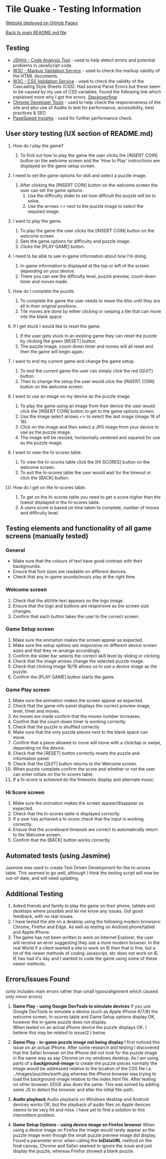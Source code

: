 # Tile Quake - Testing Information

[Website deployed on GitHub Pages](https://devtoguk.github.io/milestone-2-TILE-QUAKE/)

[Back to main README.md file](/README.md)

## Testing
- [JSHint - Code Analysis Tool](https://jshint.com/) - used to help detect errors and potential problems in JavaScript code.
- [W3C - Markup Validation Service](https://validator.w3.org/) - used to check the markup validity of the HTML documents.
- [W3C - CSS Validation Service](https://jigsaw.w3.org/css-validator/) - used to check the validity of the Cascading Style Sheets (CSS). 
  Had several Parse Errors but these seem to be caused by my use of CSS variables. Found the following link which explained more why I
  got the errors. [Stackoverflow](https://stackoverflow.com/questions/57661659/w3c-css-validation-parse-error-on-variables)
- [Chrome Developer Tools](https://developers.google.com/web/tools/chrome-devtools) - used to help check the responsiveness of the site and also use of Audits to test for performance, accessibility, best practices & SEO
- [PageSpeed Insights](https://developers.google.com/speed/pagespeed/insights/) - used for further performance check.


## User story testing (UX section of README.md)
1. How do I play the game?

    1. To find out how to play the game the user clicks the [INSERT COIN] button on the welcome screen and the
    'How to Play' instructions are displayed on the game setup screen.

2. I need to set the game options for skill and select a puzzle image.

    1. After clicking the [INSERT COIN] button on the welcome screen the user can set the game options.
        1. Use the difficulty slider to set how difficult the puzzle will be to solve.
        2. Use the arrows <> next to the puzzle image to select the required image.

3. I want to play the game.

    1. To play the game the user clicks the [INSERT COIN] button on the welcome screen
    2. Sets the game options for difficulty and puzzle image.
    3. Clicks the [PLAY GAME] button.

4. I need to be able to see in-game information about how I’m doing.

    1. In-game information is displayed at the top or left of the screen depending on your device.
    2. There you can see the difficulty level, puzzle preview, count-down timer and moves made.

5. How do I complete the puzzle.

    1. To complete the game the user needs to move the tiles until they are all in their original positions.
    2. Tile moves are done by either clicking or swiping a tile that can move into the blank space. 

6. If I get stuck I would like to reset the game.

    1. If the user gets stuck in an existing game they can reset the puzzle by clicking the green [RESET] button.
    2. The puzzle image, count-down timer and moves will all reset and then the game will begin again.

7. I want to end my current game and change the game setup.

    1. To end the current game the user can simply click the red [QUIT] button.
    2. Then to change the setup the user would click the [INSERT COIN] button on the welcome screen.

8. I want to use an image on my device as the puzzle image.

    1. To play the game using an image from their device the user would click the [INSERT COIN] button to get to the
    game options screen.
    2. Use the image select arrows <> to select the last image (image 16 of 16).
    3. Click on the image and then select a JPG image from your device to use as the puzzle image.
    4. The image will be resized, horizontally centered and squared for use as the puzzle image.

9. I want to view the hi-scores table.

    1. To view the hi-scores table click the [HI SCORES] button on the welcome screen.
    2. To exit the hi-scores table the user would wait for the timeout or click the [BACK] button.

10. How do I get on the hi-scores table.

    1. To get on the hi-scores table you need to get a score higher than the lowest displayed in the hi-scores table.
    2. A users score is based on time taken to complete, number of moves and difficulty level.

## Testing elements and functionality of all game screens (manually tested)

### General
- Make sure that the colours of text have good contrast with their backgrounds.
- Ensure that font sizes are readable on different devices.
- Check that any in-game sounds/music play at the right time.

### Welcome screen
1. Check that the alt/title text appears on the logo image.
2. Ensure that the logo and buttons are responsive as the screen size changes.
3. Confirm that each button takes the user to the correct screen.

### Game Setup screen
1. Make sure the animation makes the screen appear as expected.
2. Make sure the setup options are responsive on different device screen sizes and that they re-arrange accordingly.
3. Confirm the slider bar selects the correct skill level by sliding or clicking.
4. Check that the image arrows change the selected puzzle image.
5. Check that clicking image 16/16 allows us to use a device image as the puzzle.
6. Confirm the [PLAY GAME] button starts the game.

### Game Play screen
1. Make sure the animation makes the screen appear as expected.
2. Check that the game info panel displays the correct preview image, level, timer and moves.
3. As moves are made confirm that the moves number increases.
4. Confirm that the count-down timer is working correctly.
5. Check that the puzzle is shuffled correctly
6. Make sure that the only puzzle pieces next to the blank space can move.
7. Confirm that a piece allowed to move will move with a click/tap or swipe, depending on the device.
8. Check that the [RESET] button correctly resets the puzzle and information panel.
9. Check that the [QUIT] button returns to the Welcome screen.
10. When puzzle complete confirm the score and whether or not the user can enter initials on the hi-scores table.
11. If a hi-score is achieved do the fireworks display and alternate music.

### Hi Score screen
1. Make sure the animation makes the screen appear/disappear as expected.
2. Check that the hi-scores table is displayed correctly.
3. If a user has achieved a hi-score check that the input is working correctly.
4. Ensure that the scoreboard timeouts are correct to automatically return to the Welcome screen.
5. Confirm that the [BACK] button works correctly.

## Automated tests (using Jasmine)
Jasmine was used to create Test Driven Development for the hi-scores table.
This seemed to go well, although I think the testing script will now be out-of-date, and will need updating.

## Additional Testing
1. Asked friends and family to play the game on their phone, tablets and desktops where possible and let me know
any issues. Got good feedback, with no real issues.
2. I have tested the site on a desktop using the following modern browsers: Chrome, Firefox and Edge. As well as 
testing on Android phone/tablet and Apple iPhone.
3. The game has not been written to work on Internet Explorer, the user will receive an error suggesting they use a
more modern browser. In the real World if a client wanted a site to work on IE then that is fine, but a lot of
the newer methods of coding Javascript, etc does not work on IE. IE has had it's day and I wanted to code the game
using some of these newer methods.

## Errors/Issues Found
(only includes main errors rather than small typos/alignment which caused only minor errors)

1. **Game Play - using Google DevTools to simulate devices**
If you use Google DevTools to simulate a device (such as Apple iPhone 6/7/8) the welcome screen, hi-scores table
and Game Setup options display OK, however the in-game puzzle does not display.  
When tested on an actual iPhone device the puzzle displays OK. I believe this may be related to issue(2.) below.

2. **Game Play - in-game puzzle image not being display**
I first noticed this issue on an actual iPhone.  After some research and testing I discovered that the Safari
browser on the iPhone did not look for the puzzle image in the same way as say Chrome on my windows desktop.
As I am using parts of a **background-image** to create the puzzle pieces normally the image would be addressed
relative to the location of the CSS file i.e.  ../images/puzzles/earth.jpg whereas the iPhone browser was trying
to load the background-image relative to the index.html file.  After testing on other browser, EDGE also does the same.
This was solved by adding some JS to detect the browser and alter the initial file-path.

3. **Audio playback**
Audio playback on Windows desktop and Android devices works OK, but the playback of audio files on Apple devices seems
to be very hit and miss. I have yet to find a solution to this intermittent problem.

4. **Game Setup Options - using device image on Firefox browser**
When using a device image on Firefox the image would rarely appear as the puzzle image even though the small puzzle 
preview image did display. Found a parameter error when calling the **toDataURL** method on the final canvas, Chrome and
Safari seemed to ignore the issue and just display the puzzle, whereas Firefox showed a blank puzzle.
